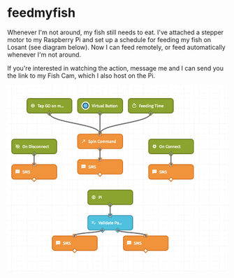 #  feedmyfish

Whenever I'm not around, my fish still needs to eat. I've attached a stepper motor to my Raspberry Pi and set up a schedule for feeding my fish on Losant (see diagram below). Now I can feed remotely, or feed automatically whenever I'm not around.

If you're interested in watching the action, message me and I can send you the link to my Fish Cam, which I also host on the Pi.

![alt tag](https://github.com/andrewpatterson3001/feedmyfish/blob/master/Screen%20Shot%202017-04-06%20at%209.53.33%20AM.png)
